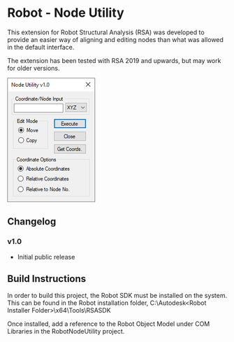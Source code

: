 # Robot - Node Utility

This extension for Robot Structural Analysis (RSA) was developed to provide an easier way of aligning and editing nodes than what was allowed in the default interface.

The extension has been tested with RSA 2019 and upwards, but may work for older versions.

![UI Preview](preview.png)

## Changelog

### v1.0

* Initial public release

## Build Instructions

In order to build this project, the Robot SDK must be installed on the system. This can be found in the Robot installation folder, C:\Autodesk\<Robot Installer Folder>\x64\Tools\RSASDK

Once installed, add a reference to the Robot Object Model under COM Libraries in the RobotNodeUtility project.
